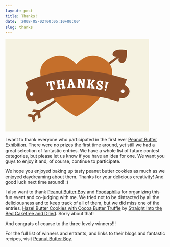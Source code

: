 ```yaml
---
layout: post
title: Thanks!
date: '2008-05-02T00:05:10+00:00'
slug: thanks
---
```

<img src='/images/uploads/2008/05/pbe_thanks.gif' alt='Thank You' class="yellowborder"/>

I want to thank everyone who participated in the first ever <a href="http://www.cpbgallery.com/2008/04/15/the-great-peanut-butter-exhibition/">Peanut Butter Exhibition</a>. There were no prizes the first time around, yet still we had a great selection of fantastic entries. We have a whole list of future contest categories, but please let us know if you have an idea for one. We want you guys to enjoy it and, of course, continue to participate. 

We hope you enjoyed baking up tasty peanut butter cookies as much as we enjoyed daydreaming about them. Thanks for your delicious creativity! And good luck next time around! :)

I also want to thank <a href="http://www.peanutbutterboy.com/">Peanut Butter Boy</a> and <a href="http://www.foodaphilia.com/">Foodaphilia</a> for organizing this fun event and co-judging with me. We tried not to be distracted by all the deliciousness and to keep track of all of them, but we did miss one of the entries, <a href="http://milkforthemorningcake.blogspot.com/2008/04/hazel-butter-cookies-with-cocoa-butter.html">Hazel Butter Cookies with Cocoa Butter Truffle</a> by <a href="http://milkforthemorningcake.blogspot.com/">Straight Into the Bed Cakefree and Dried</a>. Sorry about that! 

And congrats of course to the three lovely winners!!!

For the full list of winners and entrants, and links to their blogs and fantastic recipes, visit <a href="http://www.peanutbutterboy.com/2008/04/results-great-peanut-butter-exhibition.html">Peanut Butter Boy</a>.
